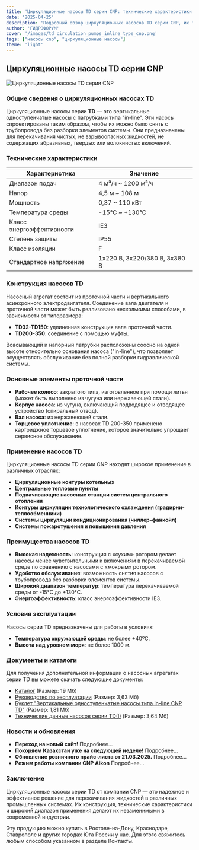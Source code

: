 ```yaml
---
title: 'Циркуляционные насосы TD серии CNP: технические характеристики и области применения'
date: '2025-04-25'
description: 'Подробный обзор циркуляционных насосов TD серии CNP, их технических характеристик, областей применения и преимуществ.'
author: 'ГИДРОФОРУМ'
cover: '/images/td_circulation_pumps_inline_type_cnp.png'
tags: ["насосы cnp", "циркуляционные насосы"]
theme: 'light'
---
```


## Циркуляционные насосы TD серии CNP

![Циркуляционные насосы TD серии CNP](/images/td_circulation_pumps_inline_type_cnp.png)

### Общие сведения о циркуляционных насосах TD

Циркуляционные насосы серии **TD** — это вертикальные одноступенчатые насосы с патрубками типа "in-line". Эти насосы спроектированы таким образом, чтобы их можно было снять с трубопровода без разборки элементов системы. Они предназначены для перекачивания чистых, не взрывоопасных жидкостей, не содержащих абразивных, твердых или волокнистых включений.

### Технические характеристики

| Характеристика       | Значение                               |
|----------------------|----------------------------------------|
| Диапазон подач      | 4 м³/ч ~ 1200 м³/ч                    |
| Напор                | 4,5 м ~ 108 м                           |
| Мощность             | 0,37 ~ 110 кВт                          |
| Температура среды    | -15°C ~ +130°C                         |
| Класс энергоэффективности | IE3                       |
| Степень защиты     | IP55                                  |
| Класс изоляции      | F                                     |
| Стандартное напряжение  | 1x220 В, 3x220/380 В, 3x380 В |

### Конструкция насосов TD

Насосный агрегат состоит из проточной части и вертикального асинхронного электродвигателя. Соединение вала двигателя и проточной части может быть реализовано несколькими способами, в зависимости от типоразмера:

- **TD32-TD150**: удлиненная конструкция вала проточной части.
- **TD200-350**: соединение с помощью муфты.

Всасывающий и напорный патрубки расположены соосно на одной высоте относительно основания насоса ("in-line"), что позволяет осуществлять обслуживание без полной разборки гидравлической системы.

### Основные элементы проточной части

- **Рабочее колесо**: закрытого типа, изготовленное при помощи литья (может быть выполнено из чугуна или нержавеющей стали).
- **Корпус насоса**: из чугуна, включающий подводящее и отводящее устройство (спиральный отвод).
- **Вал насоса**: из нержавеющей стали.
- **Торцевое уплотнение**: в насосах TD 200-350 применено картриджное торцевое уплотнение, которое значительно упрощает сервисное обслуживание.

### Применение насосов TD

Циркуляционные насосы TD серии CNP находят широкое применение в различных отраслях:

- **Циркуляционные контуры котельных**
- **Центральные тепловые пункты**
- **Подкачивающие насосные станции систем центрального отопления**
- **Контуры циркуляции технологического охлаждения (градирни-теплообменники)**
- **Системы циркуляции кондиционирования (чиллер-фанкойл)**
- **Системы пожаротушения и повышения давления**

### Преимущества насосов TD

- **Высокая надежность**: конструкция с «сухим» ротором делает насосы менее чувствительными к включениям в перекачиваемой среде по сравнению с насосами с «мокрым» ротором.
- **Удобство обслуживания**: возможность снятия насосов с трубопровода без разборки элементов системы.
- **Широкий диапазон температур**: температура перекачиваемой среды от -15°C до +130°C.
- **Энергоэффективность**: класс энергоэффективности IE3.

### Условия эксплуатации

Насосы серии TD предназначены для работы в условиях:

- **Температура окружающей среды**: не более +40ºС.
- **Высота над уровнем моря**: не более 1000 м.

### Документы и каталоги

Для получения дополнительной информации о насосных агрегатах серии TD вы можете скачать следующие документы:

- [Каталог](https://example.com/catalog) (Размер: 19 Мб)
- [Руководство по эксплуатации](https://example.com/guide) (Размер: 3,63 Мб)
- [Буклет "Вертикальные одноступенчатые насосы типа in-line CNP TD"](https://example.com/brochure) (Размер: 1,81 Мб)
- [Технические данные насосов серии TD(I)](https://example.com/technical-data) (Размер: 3,64 Мб)

### Новости и обновления

- **Переход на новый сайт!** Подробнее…
- **Покоряем Казахстан уже на следующей неделе!** Подробнее…
- **Обновление розничного прайс-листа от 21.03.2025.** Подробнее…
- **Режим работы компании CNP Aikon** Подробнее…

### Заключение

Циркуляционные насосы серии TD от компании CNP — это надежное и эффективное решение для перекачивания жидкостей в различных промышленных системах. Их конструкция, технические характеристики и широкий диапазон применения делают их незаменимыми в современной индустрии.

Эту продукцию можно купить в Ростове-на-Дону, Краснодаре, Ставрополе и других городах Юга России у нас. Для этого свяжитесь любым способом указанном в разделе Контакты.
```